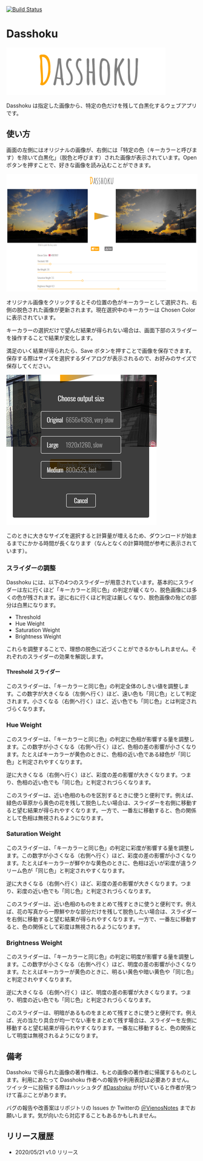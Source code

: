 [![Build Status](https://travis-ci.com/VienosNotes/Dasshoku.svg?branch=master)](https://travis-ci.com/VienosNotes/Dasshoku)

# Dasshoku

![dasshoku_logo](docs/img/dasshoku_logo.png)

Dasshoku は指定した画像から、特定の色だけを残して白黒化するウェブアプリです。


## 使い方

画面の左側にはオリジナルの画像が、右側には「特定の色（キーカラーと呼びます）を除いて白黒化」（脱色と呼びます）された画像が表示されています。Open ボタンを押すことで、好きな画像を読み込むことができます。

![dasshoku_main](docs/img/main_screen.png)

オリジナル画像をクリックするとその位置の色がキーカラーとして選択され、右側の脱色された画像が更新されます。現在選択中のキーカラーは Chosen Color に表示されています。

キーカラーの選択だけで望んだ結果が得られない場合は、画面下部のスライダーを操作することで結果が変化します。

満足のいく結果が得られたら、Save ボタンを押すことで画像を保存できます。保存する際はサイズを選択するダイアログが表示されるので、お好みのサイズで保存してください。

![size_chooser](docs/img/choose_size.png)

このときに大きなサイズを選択すると計算量が増えるため、ダウンロードが始まるまでにかかる時間が長くなります（なんとなくの計算時間が参考に表示されています）。

### スライダーの調整

Dasshoku には、以下の4つのスライダーが用意されています。基本的にスライダーは左に行くほど「キーカラーと同じ色」の判定が緩くなり、脱色画像には多くの色が残されます。逆に右に行くほど判定は厳しくなり、脱色画像の殆どの部分は白黒になります。

* Threshold
* Hue Weight
* Saturation Weight
* Brightness Weight

これらを調整することで、理想の脱色に近づくことができるかもしれません。それぞれのスライダーの効果を解説します。

#### Threshold スライダー

このスライダーは、「キーカラーと同じ色」の判定全体のしきい値を調整します。この数字が大きくなる（左側へ行く）ほど、遠い色も「同じ色」として判定されます。小さくなる（右側へ行く）ほど、近い色でも「同じ色」とは判定されづらくなります。

### Hue Weight

このスライダーは、「キーカラーと同じ色」の判定に色相が影響する量を調整します。この数字が小さくなる（右側へ行く）ほど、色相の差の影響が小さくなります。たとえばキーカラーが黄色のときに、色相の近い色である緑色が「同じ色」と判定されやすくなります。

逆に大きくなる（右側へ行く）ほど、彩度の差の影響が大きくなります。つまり、色相の近い色でも「同じ色」と判定されづらくなります。

このスライダーは、近い色相のものを区別するときに使うと便利です。例えば、緑色の草原から黄色の花を残して脱色したい場合は、スライダーを右側に移動すると望む結果が得られやすくなります。一方で、一番左に移動すると、色の関係として色相は無視されるようになります。

### Saturation Weight

このスライダーは、「キーカラーと同じ色」の判定に彩度が影響する量を調整します。この数字が小さくなる（右側へ行く）ほど、彩度の差の影響が小さくなります。たとえばキーカラーが鮮やかな黄色のときに、色相は近いが彩度が違うクリーム色が「同じ色」と判定されやすくなります。 

逆に大きくなる（右側へ行く）ほど、彩度の差の影響が大きくなります。つまり、彩度の近い色でも「同じ色」と判定されづらくなります。

このスライダーは、近い色相のものをまとめて残すときに使うと便利です。例えば、花の写真から一際鮮やかな部分だけを残して脱色したい場合は、スライダーを右側に移動すると望む結果が得られやすくなります。一方で、一番左に移動すると、色の関係として彩度は無視されるようになります。

### Brightness Weight

このスライダーは、「キーカラーと同じ色」の判定に明度が影響する量を調整します。この数字が小さくなる（右側へ行く）ほど、明度の差の影響が小さくなります。たとえばキーカラーが黄色のときに、明るい黄色や暗い黄色や「同じ色」と判定されやすくなります。

逆に大きくなる（右側へ行く）ほど、明度の差の影響が大きくなります。つまり、明度の近い色でも「同じ色」と判定されづらくなります。

このスライダーは、明暗があるものをまとめて残すときに使うと便利です。例えば、光の当たり具合が均一でない車をまとめて残す場合は、スライダーを左側に移動すると望む結果が得られやすくなります。一番左に移動すると、色の関係として明度は無視されるようになります。

## 備考

Dasshoku で得られた画像の著作権は、もとの画像の著作者に帰属するものとします。利用にあたって Dasshoku 作者への報告や利用表記は必要ありません。ツイッターに投稿する際はハッシュタグ [#Dasshoku](https://twitter.com/search?q=%23Dasshoku) が付いていると作者が見つけて喜ぶことがあります。

バグの報告や改善案はリポジトリの Issues か Twitterの [＠VienosNotes](https://twitter.com/VienosNotes) までお願いします。気が向いたら対応することもあるかもしれません。

## リリース履歴

* 2020/05/21 v1.0 リリース